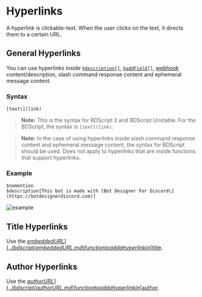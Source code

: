 # Hyperlinks
A hyperlink is clickable-text. When the user clicks on the text, it directs them to a certain URL.

## General Hyperlinks
You can use hyperlinks inside [`$description[]`](../bdscript/description.md), [`$addField[]`](../bdscript/addField.md), [webhook](../guides/webhooks.md) content/description, slash command response content and ephemeral message content.

### Syntax
```
[text\](link)
```
> **Note:** This is the syntax for BDScript 2 and BDScript Unstable. For the BDScript, the syntax is `[text](link)`.

> **Note:** In the case of using hyperlinks inside slash command response content and ephemeral message content, the syntax for BDScript should be used. Does not apply to hyperlinks that are inside functions that support hyperlinks. 

### Example
```
$nomention
$description[This bot is made with [Bot Designer For Discord\](https://botdesignerdiscord.com)]
```
![example](https://user-images.githubusercontent.com/69215413/127039004-e1a607b5-af0f-4761-9d33-954f7dcad155.png)

## Title Hyperlinks
Use the [$embeddedURL](../bdscript/embeddedURL.md) function to add a hyperlink in [$title](../bdscript/title.md).

## Author Hyperlinks
Use the [$authorURL](../bdscript/authorURL.md) function to add a hyperlink in [$author](../bdscript/author.md).

